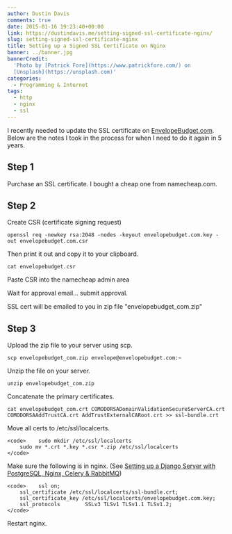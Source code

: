 ```yaml
---
author: Dustin Davis
comments: true
date: 2015-01-16 19:23:40+00:00
link: https://dustindavis.me/setting-signed-ssl-certificate-nginx/
slug: setting-signed-ssl-certificate-nginx
title: Setting up a Signed SSL Certificate on Nginx
banner: ../banner.jpg
bannerCredit:
  'Photo by [Patrick Fore](https://www.patrickfore.com/) on
  [Unsplash](https://unsplash.com)'
categories:
  - Programming & Internet
tags:
  - http
  - nginx
  - ssl
---
```


I recently needed to update the SSL certificate on
[EnvelopeBudget.com]("http://envelopebudget.com"). Below are the notes I took in
the process for when I need to do it again in 5 years.

## Step 1

Purchase an SSL certificate. I bought a cheap one from namecheap.com.

## Step 2

Create CSR (certificate signing request)

`openssl req -newkey rsa:2048 -nodes -keyout envelopebudget.com.key -out envelopebudget.com.csr`

Then print it out and copy it to your clipboard.

`cat envelopebudget.csr`

Paste CSR into the namecheap admin area

Wait for approval email... submit approval.

SSL cert will be emailed to you in zip file \"envelopebudget_com.zip\"

## Step 3

Upload the zip file to your server using scp.

`scp envelopebudget_com.zip envelope@envelopebudget.com:~`

Unzip the file on your server.

`unzip envelopebudget_com.zip`

Concatenate the primary certificates.

`cat envelopebudget_com.crt COMODORSADomainValidationSecureServerCA.crt COMODORSAAddTrustCA.crt AddTrustExternalCARoot.crt >> ssl-bundle.crt`

Move all certs to /etc/ssl/localcerts.

    <code>    sudo mkdir /etc/ssl/localcerts
        sudo mv *.crt *.key *.csr *.zip /etc/ssl/localcerts
    </code>

Make sure the following is in nginx. (See
[Setting up a Django Server with PostgreSQL, Nginx, Celery & RabbitMQ]("http://dustindavis.me/django-server-postgresql-nginx-celery-rabbitmq/"))

    <code>    ssl on;
        ssl_certificate /etc/ssl/localcerts/ssl-bundle.crt;
        ssl_certificate_key /etc/ssl/localcerts/envelopebudget.com.key;
        ssl_protocols        SSLv3 TLSv1 TLSv1.1 TLSv1.2;
    </code>

Restart nginx.
